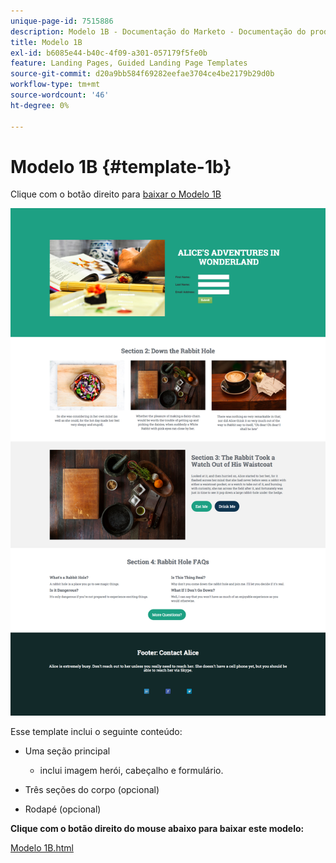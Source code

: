 ```yaml
---
unique-page-id: 7515886
description: Modelo 1B - Documentação do Marketo - Documentação do produto
title: Modelo 1B
exl-id: b6085e44-b40c-4f09-a301-057179f5fe0b
feature: Landing Pages, Guided Landing Page Templates
source-git-commit: d20a9bb584f69282eefae3704ce4be2179b29d0b
workflow-type: tm+mt
source-wordcount: '46'
ht-degree: 0%

---
```


# Modelo 1B {#template-1b}

Clique com o botão direito para [baixar o Modelo 1B](https://experienceleague.adobe.com/landing/marketo/lp-templates/template-1b.html?lang=pt-BR)

![](assets/image2015-5-28-13-3a6-3a5.png)

Esse template inclui o seguinte conteúdo:

* Uma seção principal

   * inclui imagem herói, cabeçalho e formulário.

* Três seções do corpo (opcional)
* Rodapé (opcional)

**Clique com o botão direito do mouse abaixo para baixar este modelo:**

[Modelo 1B.html](https://experienceleague.adobe.com/landing/marketo/lp-templates/template-1b.html?lang=pt-BR)
